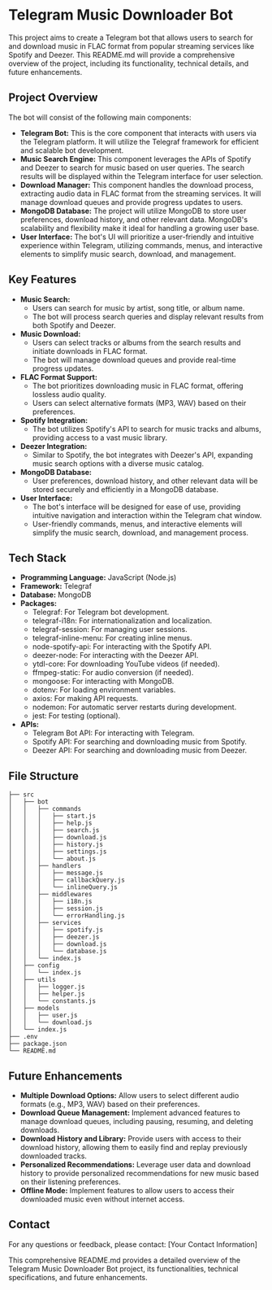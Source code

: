 # Telegram Music Downloader Bot

This project aims to create a Telegram bot that allows users to search for and download music in FLAC format from popular streaming services like Spotify and Deezer. This README.md will provide a comprehensive overview of the project, including its functionality, technical details, and future enhancements.

## Project Overview

The bot will consist of the following main components:

- **Telegram Bot:** This is the core component that interacts with users via the Telegram platform. It will utilize the Telegraf framework for efficient and scalable bot development.
- **Music Search Engine:** This component leverages the APIs of Spotify and Deezer to search for music based on user queries. The search results will be displayed within the Telegram interface for user selection.
- **Download Manager:** This component handles the download process, extracting audio data in FLAC format from the streaming services. It will manage download queues and provide progress updates to users.
- **MongoDB Database:** The project will utilize MongoDB to store user preferences, download history, and other relevant data. MongoDB's scalability and flexibility make it ideal for handling a growing user base.
- **User Interface:** The bot's UI will prioritize a user-friendly and intuitive experience within Telegram, utilizing commands, menus, and interactive elements to simplify music search, download, and management.

## Key Features

- **Music Search:**
    - Users can search for music by artist, song title, or album name.
    - The bot will process search queries and display relevant results from both Spotify and Deezer.
- **Music Download:**
    - Users can select tracks or albums from the search results and initiate downloads in FLAC format.
    - The bot will manage download queues and provide real-time progress updates.
- **FLAC Format Support:**
    - The bot prioritizes downloading music in FLAC format, offering lossless audio quality.
    - Users can select alternative formats (MP3, WAV) based on their preferences.
- **Spotify Integration:**
    - The bot utilizes Spotify's API to search for music tracks and albums, providing access to a vast music library.
- **Deezer Integration:**
    - Similar to Spotify, the bot integrates with Deezer's API, expanding music search options with a diverse music catalog.
- **MongoDB Database:**
    - User preferences, download history, and other relevant data will be stored securely and efficiently in a MongoDB database.
- **User Interface:**
    - The bot's interface will be designed for ease of use, providing intuitive navigation and interaction within the Telegram chat window.
    - User-friendly commands, menus, and interactive elements will simplify the music search, download, and management process.

## Tech Stack

- **Programming Language:** JavaScript (Node.js)
- **Framework:** Telegraf
- **Database:** MongoDB
- **Packages:**
    - Telegraf: For Telegram bot development.
    - telegraf-i18n: For internationalization and localization.
    - telegraf-session: For managing user sessions.
    - telegraf-inline-menu: For creating inline menus.
    - node-spotify-api: For interacting with the Spotify API.
    - deezer-node: For interacting with the Deezer API.
    - ytdl-core: For downloading YouTube videos (if needed).
    - ffmpeg-static: For audio conversion (if needed).
    - mongoose: For interacting with MongoDB.
    - dotenv: For loading environment variables.
    - axios: For making API requests.
    - nodemon: For automatic server restarts during development.
    - jest: For testing (optional).
- **APIs:**
    - Telegram Bot API: For interacting with Telegram.
    - Spotify API: For searching and downloading music from Spotify.
    - Deezer API: For searching and downloading music from Deezer.

## File Structure

```
├── src
│   ├── bot
│   │   ├── commands
│   │   │   ├── start.js
│   │   │   ├── help.js
│   │   │   ├── search.js
│   │   │   ├── download.js
│   │   │   ├── history.js
│   │   │   ├── settings.js
│   │   │   └── about.js
│   │   ├── handlers
│   │   │   ├── message.js
│   │   │   ├── callbackQuery.js
│   │   │   └── inlineQuery.js
│   │   ├── middlewares
│   │   │   ├── i18n.js
│   │   │   ├── session.js
│   │   │   └── errorHandling.js
│   │   ├── services
│   │   │   ├── spotify.js
│   │   │   ├── deezer.js
│   │   │   ├── download.js
│   │   │   └── database.js
│   │   └── index.js
│   ├── config
│   │   └── index.js
│   ├── utils
│   │   ├── logger.js
│   │   ├── helper.js
│   │   └── constants.js
│   ├── models
│   │   ├── user.js
│   │   └── download.js
│   └── index.js
├── .env
├── package.json
└── README.md
```

## Future Enhancements

- **Multiple Download Options:** Allow users to select different audio formats (e.g., MP3, WAV) based on their preferences.
- **Download Queue Management:** Implement advanced features to manage download queues, including pausing, resuming, and deleting downloads.
- **Download History and Library:** Provide users with access to their download history, allowing them to easily find and replay previously downloaded tracks.
- **Personalized Recommendations:** Leverage user data and download history to provide personalized recommendations for new music based on their listening preferences.
- **Offline Mode:** Implement features to allow users to access their downloaded music even without internet access.

## Contact

For any questions or feedback, please contact: [Your Contact Information]

This comprehensive README.md provides a detailed overview of the Telegram Music Downloader Bot project, its functionalities, technical specifications, and future enhancements.
